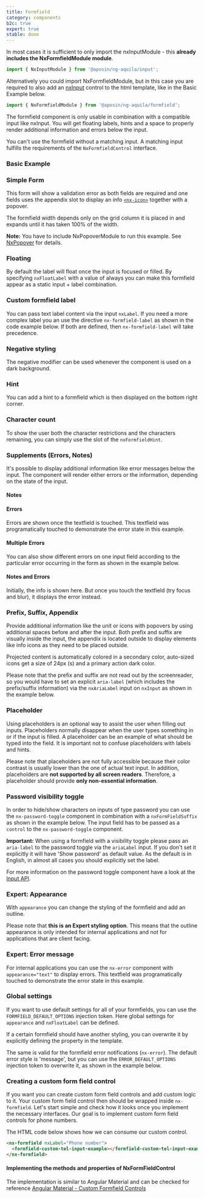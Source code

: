 ```yaml
---
title: Formfield
category: components
b2c: true
expert: true
stable: done
---
```

In most cases it is sufficient to only import the nxInputModule - this **already includes the NxFormfieldModule module**.

```ts
import { NxInputModule } from '@aposin/ng-aquila/input';
```

Alternatively you could import NxFormfieldModule, but in this case you are required to also add an [nxInput](./documentation/input/overview) control to the html template, like in the Basic Example below.

```ts
import { NxFormfieldModule } from '@aposin/ng-aquila/formfield';
```

The formfield component is only usable in combination with a compatible input like nxInput. You will get floating labels, hints and a space to properly render additional information and errors below the input.

You can't use the formfield without a matching input. A matching input fulfills the requirements of the `NxFormfieldControl` interface.

### Basic Example

<!-- example(formfield-basic) -->

### Simple Form
This form will show a validation error as both fields are required and one fields uses the appendix slot to display an info [`<nx-icon>`](./documentation/icon/overview) together with a popover.

The formfield width depends only on the grid column it is placed in and expands until it has taken 100% of the width.

**Note:** You have to include NxPopoverModule to run this example. See [NxPopover](./documentation/popover/overview) for details.

<!-- example(formfield-simple-form) -->

### Floating
By default the label will float once the input is focused or filled. By specifying `nxFloatLabel` with a value of always you can make this formfield appear as a static input + label combination.

<!-- example(formfield-floating) -->

### Custom formfield label
You can pass text label content via the input `nxLabel`. If you need a more complex label you an use the directive `nx-formfield-label` as shown in the code example below.
If both are defined, then `nx-formfield-label` will take precedence.

<!-- example(formfield-custom-label) -->

### Negative styling
The negative modifier can be used whenever the component is used on a dark background.

<!-- example(formfield-negative) -->

### Hint
You can add a hint to a formfield which is then displayed on the bottom right corner.

<!-- example(formfield-hint) -->

### Character count
To show the user both the character restrictions and the characters remaining, you can simply use the slot of the `nxFormfieldHint`.

<!-- example(formfield-character-count) -->

### Supplements (Errors, Notes)
It's possible to display additional information like error messages below the input. The component will render either errors or the information, depending on the state of the input.

#### Notes

<!-- example(formfield-note) -->

#### Errors
Errors are shown once the textfield is touched. This textfield was programatically touched to demonstrate the error state in this example.

<!-- example(formfield-error) -->

#### Multiple Errors
You can also show different errors on one input field according to the particular error occurring in the form as shown in the example below.

<!-- example(formfield-multiple-errors) -->

#### Notes and Errors
Initially, the info is shown here. But once you touch the textfield (try focus and blur), it displays the error instead.

<!-- example(formfield-note-and-error) -->

### Prefix, Suffix, Appendix
Provide additional information like the unit or icons with popovers by using additional spaces before and after the input. Both prefix and suffix are visually inside the input, the appendix is located outside to display elements like info icons as they need to be placed outside.

Projected content is automatically colored in  a secondary color, auto-sized icons get a size of 24px (s) and a primary action dark color.

Please note that the prefix and suffix are not read out by the screenreader, so you would have to set an explicit `aria-label` (which includes the prefix/suffix information) via the `nxAriaLabel` input on `nxInput` as shown in the example below.
<!-- example(formfield-prefix-suffix-appendix) -->

### Placeholder
Using placeholders is an optional way to assist the user when filling out inputs. Placeholders normally disappear when the user types something in or if the input is filled. A placeholder can be an example of what should be typed into the field. It is important not to confuse placeholders with labels and hints.

Please note that placeholders are not fully accessible because their color contrast is usually lower than the one of actual text input. In addition, placeholders are **not supported by all screen readers**. Therefore, a placeholder should provide **only non-essential information**.

<!-- example(formfield-placeholder) -->

### Password visibility toggle
In order to hide/show characters on inputs of type password you can use the `nx-password-toggle` component in combination with a `nxFormFieldSuffix` as shown in the example below.
The input field has to be passed as a `control` to the `nx-password-toggle` component.

**Important:** When using a formfield with a visibility toggle please pass an `aria-label` to the password toggle via the `ariaLabel` input. If you don't set it explicitly it will have 'Show password' as default value. As the default is in English, in almost all cases you should explicitly set the label.

For more information on the password toggle component have a look at the [Input API](./documentation/input/api).

<!-- example(formfield-password-visibility) -->
<div class="docs-expert-container">

### Expert: Appearance
With `appearance` you can change the styling of the formfield and add an outline.

Please note that **this is an Expert styling option**. This means that the outline appearance is only intended for internal applications and not for applications that are client facing.

<!-- example(formfield-appearance) -->

### Expert: Error message

For internal applications you can use the `nx-error` component with `appearance="text"` to display errors. This textfield was programatically touched to demonstrate the error state in this example.

<!-- example(formfield-expert-error) -->

</div>

### Global settings

If you want to use default settings for all of your formfields, you can use the `FORMFIELD_DEFAULT_OPTIONS` injection token. Here global settings for `appearance` and `nxFloatLabel` can be defined.

If a certain formfield should have another styling, you can overwrite it by explicitly defining the property in the template.

The same is valid for the formfield error notifications (`nx-error`). The default error style is 'message', but you can use the `ERROR_DEFAULT_OPTIONS` injection token to overwrite it, as shown in the example below.

<!-- example(formfield-global) -->

### Creating a custom form field control

If you want you can create custom form field controls and add custom logic to it. Your custom form field control then should be wrapped inside `nx-formfield`.
Let's start simple and check how it looks once you implement the necessary interfaces. Our goal is to implement custom form field controls for phone numbers.

The HTML code below shows how we can consume our custom control.


```html
<nx-formfield nxLabel="Phone number">
  <formfield-custom-tel-input-example></formfield-custom-tel-input-example>
</nx-formfield>
```

<!-- example(formfield-custom) -->

####  Implementing the methods and properties of NxFormFieldControl
The implementation is similar to Angular Material and can be checked for reference [Angular Material - Custom Formfield Controls](https://material.angular.io/guide/creating-a-custom-form-field-control)
<!-- example(formfield-custom-tel-input) -->
